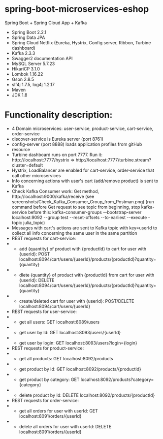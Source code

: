 # spring-boot-microservices-eshop
Spring Boot + Spring Cloud App + Kafka
- Spring Boot 2.2.1
- Spring Data JPA
- Spring Cloud Netflix (Eureka, Hystrix, Config server, Ribbon, Turbine dashboard)
- Kafka 2.3.3
- Swagger2 documentation API
- MySQL Server 5.7.23 
- HikariCP 3.1.0
- Lombok 1.16.22
- Gson 2.8.5
- slf4j 1.7.5, log4j 1.2.17
- Maven
- JDK 1.8

# Functionality description:
- 4 Domain microservices: user-service, product-service, cart-service, order-service
- discover-service is Eureka server (port 8761)
- config-server (port 8888) loads application profiles from gitHub resource
- Turbine dashboard runs on port 7777. Run it: http://localhost:7777/hystrix => http://localhost:7777/turbine.stream?cluster=default
- Hystrix, LoadBalancer are enabled for cart-service, order-service that call other microservices
- Info concerning actions with user's cart (add/remove product) is sent to Kafka
- Check Kafka Consumer work: Get method, http://localhost:9000/kafka/receive (see screenshots/Check_Kafka_Consumer_Group_from_Postman.png)
  (run command before Get request to see topic from beginning, stop kafka-service before this:
  kafka-consumer-groups --bootstrap-server localhost:9092 --group test --reset-offsets --to-earliest --execute -topic julia_topic)
- Messages with cart's actions are sent to Kafka topic with key=userId to collect all info concerning the same user in the same partition
- REST requests for cart-service:
- - add {quantity} of product with {productId} to cart for user with {userId}:
POST localhost:8094/cart/users/{userId}/products/{productId}?quantity={quantity}
- - dlete {quantity} of product with {productId} from cart for user with {userId}:
DELETE localhost:8094/cart/users/{userId}/products/{productId}?quantity={quantity}
- - create/deleted cart for user with {userId}:
POST/DELETE localhost:8094/cart/users/{userId}
- REST requests for user-service:
- - get all users: GET localhost:8089/users
- - get user by Id: GET localhost:8093/users/{userId}
- - get user by login: GET localhost:8093/users?login={login}
- REST requests for product-service:
- - get all products: GET localhost:8092/products
- - get product by Id: GET localhost:8092/products/{productId}
- - get product by category: GET localhost:8092/products?category={category}
- - delete product by Id: DELETE localhost:8092/products/{productId}
- REST requests for order-service:
- - get all orders for user with userId: GET localhost:8091/orders/{userId}
- - delete all orders for user with userId: DELETE localhost:8091/orders/{userId}

